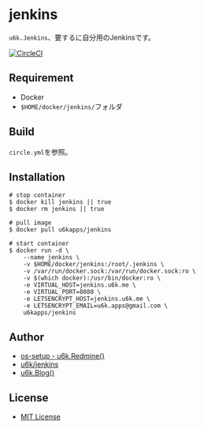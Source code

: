 # jenkins

`u6k.Jenkins`、要するに自分用のJenkinsです。

[![CircleCI](https://circleci.com/gh/u6k/jenkins.svg?style=svg)](https://circleci.com/gh/u6k/jenkins)

## Requirement

* Docker
* `$HOME/docker/jenkins/`フォルダ

## Build

`circle.yml`を参照。

## Installation

```
# stop container
$ docker kill jenkins || true
$ docker rm jenkins || true

# pull image
$ docker pull u6kapps/jenkins

# start container
$ docker run -d \
    --name jenkins \
    -v $HOME/docker/jenkins:/root/.jenkins \
    -v /var/run/docker.sock:/var/run/docker.sock:ro \
    -v $(which docker):/usr/bin/docker:ro \
    -e VIRTUAL_HOST=jenkins.u6k.me \
    -e VIRTUAL_PORT=8080 \
    -e LETSENCRYPT_HOST=jenkins.u6k.me \
    -e LETSENCRYPT_EMAIL=u6k.apps@gmail.com \
    u6kapps/jenkins
```

## Author

* [os-setup - u6k.Redmine()](https://redmine.u6k.me/projects/os-setup)
* [u6k/jenkins](https://github.com/u6k/jenkins)
* [u6k.Blog()](http://blog.u6k.me/)

## License

* [MIT License](https://github.com/u6k/jenkins/blob/master/LICENSE)

